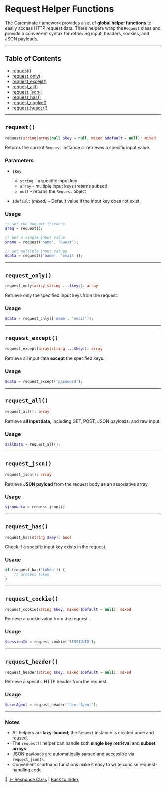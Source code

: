 # Request Helper Functions

The Careminate framework provides a set of **global helper functions** to easily access HTTP request data. These helpers wrap the `Request` class and provide a convenient syntax for retrieving input, headers, cookies, and JSON payloads.

---

## Table of Contents

* [request()](#request)
* [request\_only()](#request_only)
* [request\_except()](#request_except)
* [request\_all()](#request_all)
* [request\_json()](#request_json)
* [request\_has()](#request_has)
* [request\_cookie()](#request_cookie)
* [request\_header()](#request_header)

---

## `request()`

```php
request(string|array|null $key = null, mixed $default = null): mixed
```

Returns the current `Request` instance or retrieves a specific input value.

### Parameters

* `$key`

  * `string` - a specific input key
  * `array` - multiple input keys (returns subset)
  * `null` - returns the `Request` object

* `$default` *(mixed)* – Default value if the input key does not exist.

### Usage

```php
// Get the Request instance
$req = request();

// Get a single input value
$name = request('name', 'Guest');

// Get multiple input values
$data = request(['name', 'email']);
```

---

## `request_only()`

```php
request_only(array|string ...$keys): array
```

Retrieve only the specified input keys from the request.

### Usage

```php
$data = request_only(['name', 'email']);
```

---

## `request_except()`

```php
request_except(array|string ...$keys): array
```

Retrieve all input data **except** the specified keys.

### Usage

```php
$data = request_except('password');
```

---

## `request_all()`

```php
request_all(): array
```

Retrieve **all input data**, including GET, POST, JSON payloads, and raw input.

### Usage

```php
$allData = request_all();
```

---

## `request_json()`

```php
request_json(): array
```

Retrieve **JSON payload** from the request body as an associative array.

### Usage

```php
$jsonData = request_json();
```

---

## `request_has()`

```php
request_has(string $key): bool
```

Check if a specific input key exists in the request.

### Usage

```php
if (request_has('token')) {
    // process token
}
```

---

## `request_cookie()`

```php
request_cookie(string $key, mixed $default = null): mixed
```

Retrieve a cookie value from the request.

### Usage

```php
$sessionId = request_cookie('SESSIONID');
```

---

## `request_header()`

```php
request_header(string $key, mixed $default = null): mixed
```

Retrieve a specific HTTP header from the request.

### Usage

```php
$userAgent = request_header('User-Agent');
```

---

### Notes

* All helpers are **lazy-loaded**; the `Request` instance is created once and reused.
* The `request()` helper can handle both **single key retrieval** and **subset arrays**.
* JSON payloads are automatically parsed and accessible via `request_json()`.
* Convenient shorthand functions make it easy to write concise request-handling code.

🔗 [← Response Class](./response.md) | [Back to Index](./kernel.md)
